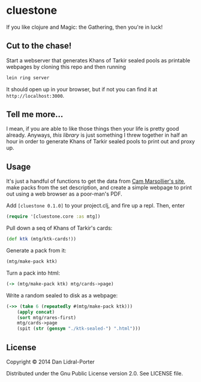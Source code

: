 # cluestone

If you like clojure and Magic: the Gathering, then you're in luck!

## Cut to the chase!

Start a webserver that generates Khans of Tarkir sealed pools as printable webpages by cloning this repo and then running
```clj
lein ring server
```

It should open up in your browser, but if not you can find it at `http://localhost:3000`.

## Tell me more...

I mean, if you are able to like those things then your life is pretty good already.
Anyways, *this library* is just something I threw together in half an hour in order to generate Khans of Tarkir sealed pools to print out and proxy up.

## Usage

It's just a handful of functions to get the data from [Cam Marsollier's site](http://copper-dog.com/mtg-generator/ktk/), make packs from the set description, and create a simple webpage to print out using a web browser as a poor-man's PDF.

Add `[cluestone 0.1.0]` to your project.clj, and fire up a repl.
Then, enter

```clj
(require '[cluestone.core :as mtg])
```

Pull down a seq of Khans of Tarkir's cards:

```clj
(def ktk (mtg/ktk-cards!))
```

Generate a pack from it:
```clj
(mtg/make-pack ktk)
```

Turn a pack into html:
```clj
(-> (mtg/make-pack ktk) mtg/cards->page)
```

Write a random sealed to disk as a webpage:
```clj
(->> (take 6 (repeatedly #(mtg/make-pack ktk)))
    (apply concat)
    (sort mtg/rares-first)
    mtg/cards->page
    (spit (str (gensym "./ktk-sealed-") ".html")))
```

## License

Copyright © 2014 Dan Lidral-Porter

Distributed under the Gnu Public License version 2.0.
See LICENSE file.
